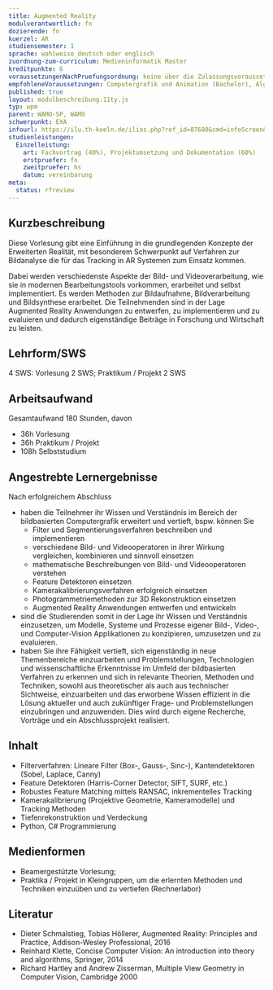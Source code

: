 ```yaml
---
title: Augmented Reality
modulverantwortlich: fn
dozierende: fn
kuerzel: AR
studiensemester: 1
sprache: wahlweise deutsch oder englisch
zuordnung-zum-curriculum: Medieninformatik Master
kreditpunkte: 6
voraussetzungenNachPruefungsordnung: keine über die Zulassungsvoraussetzungen zum Studium hinausgehenden
empfohleneVoraussetzungen: Computergrafik und Animation (Bachelor), Algorithmen und Programmierung 1 und 2 (Bachelor), Mathematik 1 und 2 (Bachelor)
published: true
layout: modulbeschreibung.11ty.js
typ: wpm
parent: WAMO-SP, WAMO
schwerpunkt: EXA
infourl: https://ilu.th-koeln.de/ilias.php?ref_id=87680&cmd=infoScreen&cmdClass=ilrepositorygui&cmdNode=xp&baseClass=ilRepositoryGUI
studienleistungen:
  Einzelleistung:
    art: Fachvortrag (40%), Projektumsetzung und Dokumentation (60%)
    erstpruefer: fn
    zweitpruefer: hs
    datum: vereinbarung
meta:
  status: rfreview
---
```


## Kurzbeschreibung
Diese Vorlesung gibt eine Einführung in die grundlegenden Konzepte der Erweiterten Realität, mit besonderem Schwerpunkt auf Verfahren zur Bildanalyse die für das Tracking in AR Systemen zum Einsatz kommen.

Dabei werden verschiedenste Aspekte der Bild- und Videoverarbeitung,  wie sie in modernen Bearbeitungstools vorkommen, erarbeitet und selbst implementiert. Es werden Methoden zur Bildaufnahme, Bildverarbeitung und Bildsynthese erarbeitet. Die Teilnehmenden sind in der Lage Augmented Reality Anwendungen zu entwerfen, zu implementieren und zu evaluieren und dadurch eigenständige Beiträge in Forschung und Wirtschaft zu leisten.

## Lehrform/SWS
4 SWS: Vorlesung 2 SWS; Praktikum / Projekt 2 SWS

## Arbeitsaufwand
Gesamtaufwand 180 Stunden, davon

- 36h Vorlesung
- 36h Praktikum / Projekt
- 108h Selbststudium

## Angestrebte Lernergebnisse
Nach erfolgreichem Abschluss

- haben die Teilnehmer ihr Wissen und Verständnis im Bereich der bildbasierten Computergrafik erweitert und vertieft, bspw. können Sie
  - Filter und Segmentierungsverfahren beschreiben und implementieren
  - verschiedene Bild- und Videooperatoren in ihrer Wirkung vergleichen, kombinieren und sinnvoll einsetzen
  - mathematische Beschreibungen von Bild- und Videooperatoren verstehen
  - Feature Detektoren einsetzen
  - Kamerakalibrierungsverfahren erfolgreich einsetzen
  - Photogrammetriemethoden zur 3D Rekonstruktion einsetzen
  - Augmented Reality Anwendungen entwerfen und entwickeln
- sind die Studierenden somit in der Lage ihr Wissen und Verständnis einzusetzen, um Modelle, Systeme und Prozesse eigener Bild-, Video-, und Computer-Vision Applikationen zu konzipieren, umzusetzen und zu evaluieren.
- haben Sie ihre Fähigkeit vertieft, sich eigenständig in neue Themenbereiche einzuarbeiten und Problemstellungen, Technologien und wissenschaftliche Erkenntnisse im Umfeld der bildbasierten Verfahren zu erkennen und sich in relevante Theorien, Methoden und Techniken, sowohl aus theoretischer als auch aus technischer Sichtweise, einzuarbeiten und das erworbene Wissen effizient in die Lösung aktueller und auch zukünftiger Frage- und Problemstellungen einzubringen und anzuwenden. Dies wird durch eigene Recherche, Vorträge und ein Abschlussprojekt realisiert.

## Inhalt
- Filterverfahren: Lineare Filter (Box-, Gauss-, Sinc-), Kantendetektoren (Sobel, Laplace, Canny)
- Feature Detektoren (Harris-Corner Detector, SIFT, SURF, etc.)
- Robustes Feature Matching mittels RANSAC, inkrementelles Tracking
- Kamerakalibrierung (Projektive Geometrie, Kameramodelle) und Tracking Methoden
- Tiefenrekonstruktion und Verdeckung
- Python, C# Programmierung

## Medienformen
- Beamergestützte Vorlesung;
- Praktika / Projekt in Kleingruppen, um die erlernten Methoden und Techniken einzuüben und zu vertiefen (Rechnerlabor)

## Literatur
- Dieter Schmalstieg, Tobias Höllerer, Augmented Reality: Principles and Practice, Addison-Wesley Professional, 2016
- Reinhard Klette, Concise Computer Vision: An introduction into theory and algorithms, Springer, 2014
- Richard Hartley and Andrew Zisserman, Multiple View Geometry in Computer Vision, Cambridge 2000
